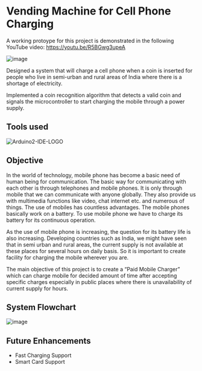 # Vending Machine for Cell Phone Charging 

A working protoype for this project is demonstrated in the following YouTube video:
https://youtu.be/R5BGwg3upeA

![image](https://user-images.githubusercontent.com/94376039/149878611-4a420b00-8e08-4d42-ab36-aa0aa4f7f880.png)

Designed a system that will charge a cell phone when a coin is inserted for people who live in semi-urban and rural areas of India where there is a shortage of electricity.

Implemented a coin recognition algorithm that detects a valid coin and signals the microcontroller to start charging the mobile through a power supply.

## Tools used

![Arduino2-IDE-LOGO](https://user-images.githubusercontent.com/94376039/150141609-d71ad866-e181-413b-8adc-6f489fb928fa.jpg)

## Objective

In the world of technology, mobile phone has become a basic need of human being for communication. The basic way for communicating with each other is through telephones and mobile phones. It is only through mobile that we can communicate with anyone globally. They also provide us with multimedia functions like video, chat internet etc. and numerous of things. The use of mobiles has countless advantages. The mobile phones basically work on a battery. To use mobile phone we have to charge its battery for its continuous operation.

As the use of mobile phone is increasing, the question for its battery life is also increasing. Developing countries such as India, we might have seen that in semi urban and rural areas, the current supply is not available at these places for several hours on daily basis. So it is important to create facility for charging the mobile wherever you are.

The main objective of this project is to create a “Paid Mobile Charger” which can charge mobile for decided amount of time after accepting specific charges especially in public places where there is unavailability of current supply for hours.

## System Flowchart

![image](https://user-images.githubusercontent.com/94376039/149953992-1139e6d0-4c16-4cfa-9bd4-42e5f04161f0.png)

## Future Enhancements

- Fast Charging Support
- Smart Card Support
